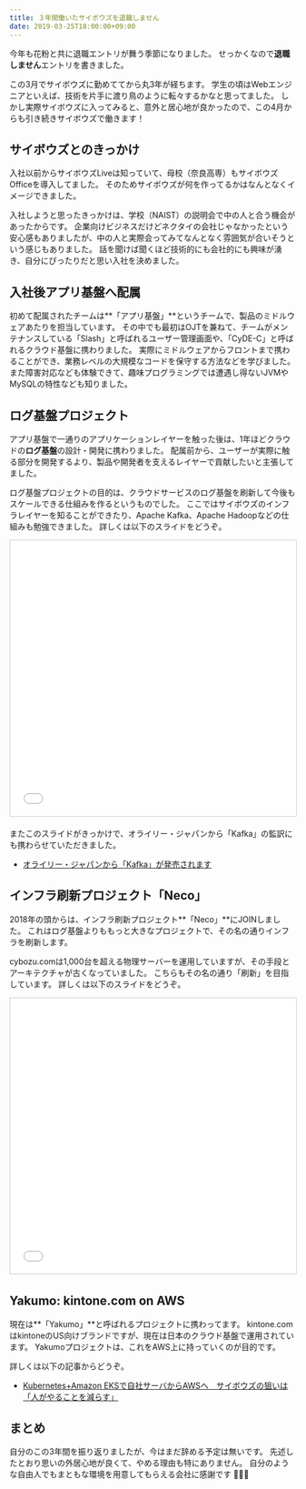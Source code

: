 ```yaml
---
title: ３年間働いたサイボウズを退職しません
date: 2019-03-25T18:00:00+09:00
---
```


今年も花粉と共に退職エントリが舞う季節になりました。
せっかくなので**退職しません**エントリを書きました。

この3月でサイボウズに勤めててから丸3年が経ちます。
学生の頃はWebエンジニアといえば、技術を片手に渡り鳥のように転々するかなと思ってました。
しかし実際サイボウズに入ってみると、意外と居心地が良かったので、この4月からも引き続きサイボウズで働きます！

## サイボウズとのきっかけ

入社以前からサイボウズLiveは知っていて、母校（奈良高専）もサイボウズOfficeを導入してました。
そのためサイボウズが何を作ってるかはなんとなくイメージできました。

入社しようと思ったきっかけは、学校（NAIST）の説明会で中の人と合う機会があったからです。
企業向けビジネスだけどネクタイの会社じゃなかったという安心感もありましたが、中の人と実際会ってみてなんとなく雰囲気が合いそうという感じもありました。
話を聞けば聞くほど技術的にも会社的にも興味が湧き、自分にぴったりだと思い入社を決めました。

## 入社後アプリ基盤へ配属

初めて配属されたチームは**「アプリ基盤」**というチームで、製品のミドルウェアあたりを担当しています。
その中でも最初はOJTを兼ねて、チームがメンテナンスしている「Slash」と呼ばれるユーザー管理画面や、「CyDE-C」と呼ばれるクラウド基盤に携わりました。
実際にミドルウェアからフロントまで携わることができ、業務レベルの大規模なコードを保守する方法などを学びました。
また障害対応なども体験できて、趣味プログラミングでは遭遇し得ないJVMやMySQLの特性なども知りました。

## ログ基盤プロジェクト

アプリ基盤で一通りのアプリケーションレイヤーを触った後は、1年ほどクラウドの**ログ基盤**の設計・開発に携わりました。
配属前から、ユーザーが実際に触る部分を開発するより、製品や開発者を支えるレイヤーで貢献したいと主張してました。

ログ基盤プロジェクトの目的は、クラウドサービスのログ基盤を刷新して今後もスケールできる仕組みを作るというものでした。
ここではサイボウズのインフラレイヤーを知ることができたり、Apache Kafka、Apache Hadoopなどの仕組みも勉強できました。
詳しくは以下のスライドをどうぞ。

<iframe src="//www.slideshare.net/slideshow/embed_code/key/jKadT2MGeOl8mO" width="595" height="485" frameborder="0" marginwidth="0" marginheight="0" scrolling="no" style="border:1px solid #CCC; border-width:1px; margin-bottom:5px; max-width: 100%;" allowfullscreen> </iframe>

またこのスライドがきっかけで、オライリー・ジャパンから「Kafka」の監訳にも携わらせていただきました。

- [オライリー・ジャパンから「Kafka」が発売されます](https://i-beam.org/2018/07/28/kafka-book/)

## インフラ刷新プロジェクト「Neco」

2018年の頭からは、インフラ刷新プロジェクト**「Neco」**にJOINしました。
これはログ基盤よりももっと大きなプロジェクトで、その名の通りインフラを刷新します。

cybozu.comは1,000台を超える物理サーバーを運用していますが、その手段とアーキテクチャが古くなっていました。
こちらもその名の通り「刷新」を目指しています。
詳しくは以下のスライドをどうぞ。

<iframe src="//www.slideshare.net/slideshow/embed_code/key/B2IYIqKVFG8Xsx" width="595" height="485" frameborder="0" marginwidth="0" marginheight="0" scrolling="no" style="border:1px solid #CCC; border-width:1px; margin-bottom:5px; max-width: 100%;" allowfullscreen> </iframe>

## Yakumo: kintone.com on AWS

現在は**「Yakumo」**と呼ばれるプロジェクトに携わってます。
kintone.comはkintoneのUS向けブランドですが、現在は日本のクラウド基盤で運用されています。
Yakumoプロジェクトは、これをAWS上に持っていくのが目的です。

詳しくは以下の記事からどうぞ。

- [Kubernetes+Amazon EKSで自社サーバからAWSへ　サイボウズの狙いは「人がやることを減らす」](https://employment.en-japan.com/engineerhub/entry/2018/11/20/110000)

## まとめ

自分のこの3年間を振り返りましたが、今はまだ辞める予定は無いです。
先述したとおり思いの外居心地が良くて、やめる理由も特にありません。
自分のような自由人でもまともな環境を用意してもらえる会社に感謝です 🙏🙏🙏
